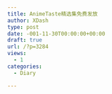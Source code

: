 ```yaml
---
title: AnimeTaste精选集免费发放
author: XDash
type: post
date: -001-11-30T00:00:00+00:00
draft: true
url: /?p=3284
views:
  - 1
categories:
  - Diary

---
```

